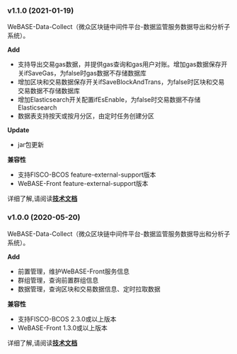 ### v1.1.0 (2021-01-19)

​	WeBASE-Data-Collect（微众区块链中间件平台-数据监管服务数据导出和分析子系统）。

**Add**

- 支持导出交易gas数据，并提供gas查询和gas用户对账。增加gas数据保存开关ifSaveGas，为false时gas数据不存储数据库
- 增加区块和交易数据保存开关ifSaveBlockAndTrans，为false时区块和交易交易数据不存储数据库
- 增加Elasticsearch开关配置ifEsEnable，为false时交易数据不存储Elasticsearch
- 数据表支持按天或按月分区，由定时任务创建分区

**Update**

- jar包更新

**兼容性**

- 支持FISCO-BCOS feature-external-support版本
- WeBASE-Front feature-external-support版本

详细了解,请阅读[**技术文档**](https://webasedoc.readthedocs.io/zh_CN/latest/)



### v1.0.0 (2020-05-20)

​	WeBASE-Data-Collect（微众区块链中间件平台-数据监管服务数据导出和分析子系统）。

**Add**

- 前置管理，维护WeBASE-Front服务信息
- 群组管理，查询前置群组信息
- 数据管理，查询区块和交易数据信息、定时拉取数据

**兼容性**

- 支持FISCO-BCOS 2.3.0或以上版本
- WeBASE-Front 1.3.0或以上版本

详细了解,请阅读[**技术文档**](https://webasedoc.readthedocs.io/zh_CN/latest/)

